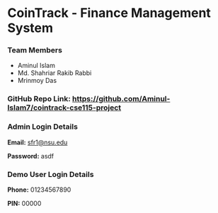 # CoinTrack - Finance Management System

### Team Members

- Aminul Islam
- Md. Shahriar Rakib Rabbi
- Mrinmoy Das

### **GitHub Repo Link:** https://github.com/Aminul-Islam7/cointrack-cse115-project

### Admin Login Details

**Email:** sfr1@nsu.edu

**Password:** asdf

### Demo User Login Details

**Phone:** 01234567890

**PIN:** 00000

